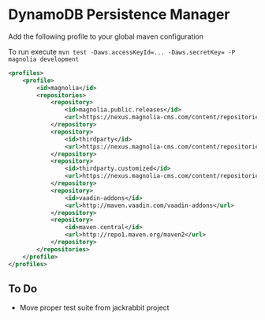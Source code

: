 DynamoDB Persistence Manager
============================

Add the following profile to your global maven configuration


To run execute `mvn test -Daws.accessKeyId=... -Daws.secretKey= -P magnolia development`
```xml
<profiles>
    <profile>
        <id>magnolia</id>
        <repositories>
            <repository>
                <id>magnolia.public.releases</id>
                <url>https://nexus.magnolia-cms.com/content/repositories/magnolia.public.releases</url>
            </repository>
            <repository>
                <id>thirdparty</id>
                <url>https://nexus.magnolia-cms.com/content/repositories/thirdparty</url>
            </repository>
            <repository>
                <id>thirdparty.customized</id>
                <url>https://nexus.magnolia-cms.com/content/repositories/thirdparty.customized</url>
            </repository>
            <repository>
                <id>vaadin-addons</id>
                <url>http://maven.vaadin.com/vaadin-addons</url>
            </repository>
            <repository>
                <id>maven.central</id>
                <url>http://repo1.maven.org/maven2</url>
            </repository>
        </repositories>
    </profile>
</profiles>
```

To Do
-----

- Move proper test suite from jackrabbit project